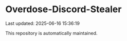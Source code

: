 # Overdose-Discord-Stealer

Last updated: 2025-06-16 15:36:19

This repository is automatically maintained.
